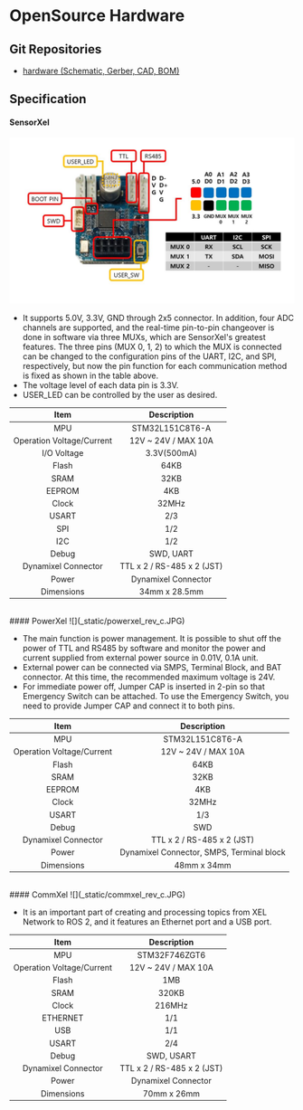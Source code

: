# OpenSource Hardware

## Git Repositories
- [hardware (Schematic, Gerber, CAD, BOM)](https://github.com/ROBOTIS-GIT/XelNetwork_Hardware)
   
## Specification
#### SensorXel
![](_static/sensorxel_rev_c.JPG)

  -  It supports 5.0V, 3.3V, GND through 2x5 connector. In addition, four ADC channels are supported, and the real-time pin-to-pin changeover is done in software via three MUXs, which are SensorXel's greatest features. The three pins (MUX 0, 1, 2) to which the MUX is connected can be changed to the configuration pins of the UART, I2C, and SPI, respectively, but now the pin function for each communication method is fixed as shown in the table above.
  - The voltage level of each data pin is 3.3V.
  - USER_LED can be controlled by the user as desired.
  
|Item|Description|
|:-:|:-:|
|MPU | STM32L151C8T6-A|
|Operation Voltage/Current | 12V ~ 24V / MAX 10A|
|I/O Voltage | 3.3V(500mA)|
|Flash | 64KB|
|SRAM | 32KB|
|EEPROM | 4KB|
|Clock | 32MHz|
|USART | 2/3|
|SPI | 1/2|
|I2C | 1/2|
|Debug | SWD, UART|
|Dynamixel Connector | TTL x 2 / RS-485 x 2 (JST)|
|Power | Dynamixel Connector|
|Dimensions | 34mm x 28.5mm|


<br>
#### PowerXel
![](_static/powerxel_rev_c.JPG)

  - The main function is power management. It is possible to shut off the power of TTL and RS485 by software and monitor the power and current supplied from external power source in 0.01V, 0.1A unit.
  - External power can be connected via SMPS, Terminal Block, and BAT connector. At this time, the recommended maximum voltage is 24V.
  - For immediate power off, Jumper CAP is inserted in 2-pin so that Emergency Switch can be attached. To use the Emergency Switch, you need to provide Jumper CAP and connect it to both pins.

|Item|Description|
|:-:|:-:|
|MPU | STM32L151C8T6-A|
|Operation Voltage/Current | 12V ~ 24V / MAX 10A|
|Flash | 64KB|
|SRAM | 32KB|
|EEPROM | 4KB|
|Clock | 32MHz|
|USART | 1/3|
|Debug | SWD|
|Dynamixel Connector | TTL x 2 / RS-485 x 2 (JST)|
|Power | Dynamixel Connector, SMPS, Terminal block|
|Dimensions | 48mm x 34mm|


<br>
#### CommXel
![](_static/commxel_rev_c.JPG)

  - It is an important part of creating and processing topics from XEL Network to ROS 2, and it features an Ethernet port and a USB port.

|Item|Description|
|:-:|:-:|
|MPU | STM32F746ZGT6|
|Operation Voltage/Current | 12V ~ 24V / MAX 10A|
|Flash | 1MB|
|SRAM | 320KB|
|Clock | 216MHz|
|ETHERNET | 1/1|
|USB | 1/1|
|USART | 2/4|
|Debug | SWD, USART|
|Dynamixel Connector | TTL x 2 / RS-485 x 2 (JST)|
|Power | Dynamixel Connector|
|Dimensions | 70mm x 26mm|

